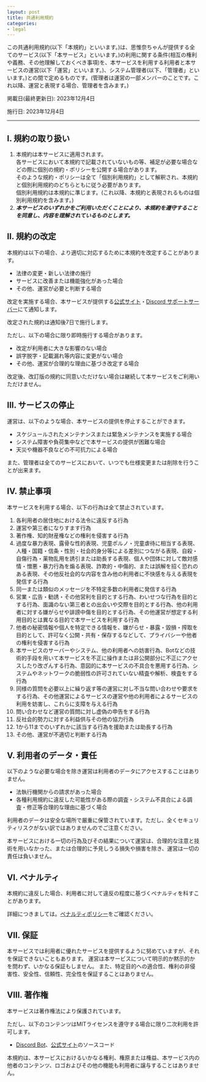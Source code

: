 ```yaml
---
layout: post
title: 共通利用規約
categories:
- legal
---
```

この共通利用規約(以下「本規約」といいます。)は、思惟奈ちゃんが提供する全てのサービス(以下「本サービス」といいます。)の利用に関する条件(相互の権利や義務、その他理解しておくべき事項)を、本サービスを利用する利用者と本サービスの運営(以下「運営」といいます。)、システム管理者(以下、「管理者」といいます。)との間で定めるものです。(管理者は運営の一部メンバーのことです。これ以降、運営と表現する場合、管理者を含みます。)

掲載日(最終更新日): 2023年12月4日

施行日: 2023年12月4日

---

## I. 規約の取り扱い

1. 本規約は本サービスに適用されます。<br>各サービスにおいて本規約で記載されていないもの等、補足が必要な場合などの際に個別の規約・ポリシーを公開する場合があります。<br>そのような規約・ポリシーは全て「個別利用規約」として解釈され、本規約と個別利用規約のどちらともに従う必要があります。<br>個別利用規約は本規約に準じます。(これ以降、本規約と表現されるものは個別利用規約を含みます。)
2. **<i>本サービスのいずれかをご利用いただくことにより、本規約を遵守することを同意し、内容を理解されているものとします。</i>**

## II. 規約の改定

本規約は以下の場合、より適切に対応するために本規約を改定することがあります。

- 法律の変更・新しい法律の施行
- サービスに改善または機能強化があった場合
- その他、運営が必要と判断する場合

改定を実施する場合、本サービスが提供する<a href="{{site.url}}" class="a-orange">公式サイト</a>・<a href="{{site.url}}/discord" class="a-orange">Discord サポートサーバー</a>にて通知します。

改定された規約は通知後7日で施行します。

ただし、以下の場合に限り即時施行する場合があります。

- 改定が利用者に大きな影響のない場合
- 誤字脱字・記載漏れ等内容に変更がない場合
- その他、運営が合理的な理由に基づき改定する場合

改定後、改訂版の規約に同意いただけない場合は継続して本サービスをご利用いただけません。

## III. サービスの停止

運営は、以下のような場合、本サービスの提供を停止することができます。

- スケジュールされたメンテナンスまたは緊急メンテナンスを実施する場合
- システム障害や負荷集中などで本サービスの提供が困難な場合
- 天災や機器不良などの不可抗力による場合

また、管理者は全てのサービスにおいて、いつでも仕様変更または削除を行うことが出来ます。

## IV. 禁止事項

本サービスを利用する場合、以下の行為は全て禁止されています。

1. 各利用者の居住地における法令に違反する行為
2. 運営や第三者になりすます行為
3. 著作権、知的財産権などの権利を侵害する行為
4. 過度な暴力表現、露骨な性的表現、児童ポルノ・児童虐待に相当する表現、人種・国籍・信条・性別・社会的身分等による差別につながる表現、自殺・自傷行為・薬物乱用を誘引または助長する表現、個人や団体に対して敵対感情・憎悪・暴力行為を煽る表現、詐欺的・中傷的、または誤解を招く恐れのある表現、その他反社会的な内容を含み他の利用者に不快感を与える表現を発信する行為
5. 同一または類似のメッセージを不特定多数の利用者に発信する行為
6. 営業・広告・勧誘・その他営利を目的とする行為、わいせつな行為を目的とする行為、面識のない第三者との出会いや交際を目的とする行為、他の利用者に対する嫌がらせや誹謗中傷を目的とする行為、その他運営が想定する利用目的とは異なる目的で本サービスを利用する行為
7. 他者の秘密情報や個人を特定できる情報を、嫌がらせ・暴露・毀損・搾取を目的として、許可なく公開・共有・保存するなどして、プライバシーや他者の権利を侵害する行為
8. 本サービスのサーバーやシステム、他の利用者への妨害行為、Botなどの技術的手段を用いて本サービスを不正に操作または非公開部分に不正にアクセスしたり改ざんする行為、意図的に本サービスの不具合を悪用する行為、システムやネットワークの脆弱性の許可されていない精査や解析、検査をする行為
9. 同様の質問を必要以上に繰り返す等の運営に対し不当な問い合わせや要求をする行為、その他運営によるサービスの運営や他の利用者によるサービスの利用を妨害し、これらに支障を与える行為
10. 問い合わせなど運営の質問に対し虚偽の申告をする行為
11. 反社会的勢力に対する利益供与その他の協力行為
12. 1から11までのいずれかに該当する行為を援助または助長する行為
13. その他、運営が不適切と判断する行為

## V. 利用者のデータ・責任

以下のような必要な場合を除き運営は利用者のデータにアクセスすることはありません。

- 法執行機関からの請求があった場合
- 各種利用規約に違反した可能性がある際の調査・システム不具合による調査・修正等合理的な理由に基づく場合

利用者のデータは安全な場所で厳重に保管されています。ただし、全くセキュリティリスクがない訳ではありませんのでご注意ください。

本サービスにおける一切の行為及びその結果について運営は、合理的な注意と技術を用いなかった、または合理的に予見しうる損失や損害を除き、運営は一切の責任は負いません。

## VI. ペナルティ

本規約に違反した場合、利用者に対して違反の程度に基づくペナルティを科すことがあります。

詳細につきましては。<a href="{{site.url}}/legal/penalty" class="a-orange">ペナルティポリシー</a>をご確認ください。

## VII. 保証

本サービスでは利用者に優れたサービスを提供するように努めていますが、それを保証できないこともあります。
運営は本サービスについて明示的か黙示的かを問わず、いかなる保証もしません。
また、特定目的への適合性、権利の非侵害性、安全性、信頼性、完全性を保証することはありません。

## VIII. 著作権

本サービスは著作権法により保護されています。

ただし、以下のコンテンツはMITライセンスを遵守する場合に限り二次利用を許可します。

- <a href="https://github.com/SinaKitagami/program-team/blob/master/LICENSE" class="a-orange">Discord Bot</a>、<a href="https://github.com/SinaKitagami/sinakitagami.github.io/blob/master/LICENSE" class="a-orange">公式サイト</a>のソースコード

本規約は、本サービスにおけるいかなる権利、権原または権益、本サービス内の他者のコンテンツ、ロゴおよびその他の機能も利用者に譲与することはありません。
